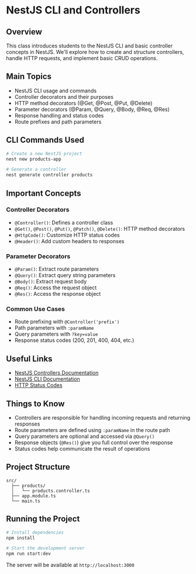 # NestJS CLI and Controllers

## Overview

This class introduces students to the NestJS CLI and basic controller concepts in NestJS. We'll explore how to create and structure controllers, handle HTTP requests, and implement basic CRUD operations.

## Main Topics

- NestJS CLI usage and commands
- Controller decorators and their purposes
- HTTP method decorators (@Get, @Post, @Put, @Delete)
- Parameter decorators (@Param, @Query, @Body, @Req, @Res)
- Response handling and status codes
- Route prefixes and path parameters

## CLI Commands Used

```bash
# Create a new NestJS project
nest new products-app

# Generate a controller
nest generate controller products
```

## Important Concepts

### Controller Decorators

- `@Controller()`: Defines a controller class
- `@Get()`, `@Post()`, `@Put()`, `@Patch()`, `@Delete()`: HTTP method decorators
- `@HttpCode()`: Customize HTTP status codes
- `@Header()`: Add custom headers to responses

### Parameter Decorators

- `@Param()`: Extract route parameters
- `@Query()`: Extract query string parameters
- `@Body()`: Extract request body
- `@Req()`: Access the request object
- `@Res()`: Access the response object

### Common Use Cases

- Route prefixing with `@Controller('prefix')`
- Path parameters with `:paramName`
- Query parameters with `?key=value`
- Response status codes (200, 201, 400, 404, etc.)

## Useful Links

- [NestJS Controllers Documentation](https://docs.nestjs.com/controllers)
- [NestJS CLI Documentation](https://docs.nestjs.com/cli/overview)
- [HTTP Status Codes](https://developer.mozilla.org/en-US/docs/Web/HTTP/Status)

## Things to Know

- Controllers are responsible for handling incoming requests and returning responses
- Route parameters are defined using `:paramName` in the route path
- Query parameters are optional and accessed via `@Query()`
- Response objects (`@Res()`) give you full control over the response
- Status codes help communicate the result of operations

## Project Structure

```
src/
  ├── products/
  │   └── products.controller.ts
  ├── app.module.ts
  └── main.ts
```

## Running the Project

```bash
# Install dependencies
npm install

# Start the development server
npm run start:dev
```

The server will be available at `http://localhost:3000`